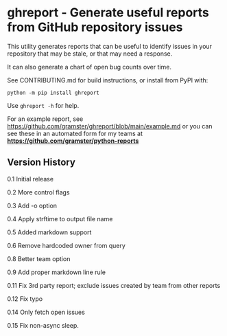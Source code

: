# ghreport - Generate useful reports from GitHub repository issues

This utility generates reports that can be useful to identify issues in
your repository that may be stale, or that may need a response.

It can also generate a chart of open bug counts over time.

See CONTRIBUTING.md for build instructions, or install from PyPI with:

```
python -m pip install ghreport
```

Use `ghreport -h` for help.

For an example report, see https://github.com/gramster/ghreport/blob/main/example.md or you can see these in an automated form for my teams at **https://github.com/gramster/python-reports**

## Version History

0.1 Initial release

0.2 More control flags

0.3 Add -o option

0.4 Apply strftime to output file name

0.5 Added markdown support

0.6 Remove hardcoded owner from query

0.8 Better team option

0.9 Add proper markdown line rule

0.11 Fix 3rd party report; exclude issues created by team from other reports

0.12 Fix typo

0.14 Only fetch open issues

0.15 Fix non-async sleep.
